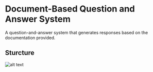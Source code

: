 # Document-Based Question and Answer System
A question-and-answer system that generates responses based on the documentation provided. 

## Sturcture
![alt text](https://github.com/benaxline/QnA-doc-bot/pics/general_system.png)
